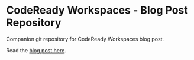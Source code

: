 # CodeReady Workspaces - Blog Post Repository

Companion git repository for CodeReady Workspaces blog post.

Read the [blog post here](https://www.opensourcerers.org/).
